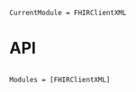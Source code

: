 ```@meta
CurrentModule = FHIRClientXML
```

# API

```@index
```

```@autodocs
Modules = [FHIRClientXML]
```
